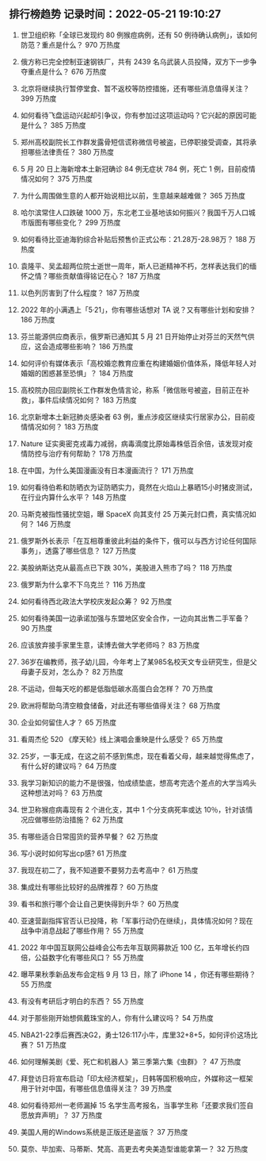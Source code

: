 
## 排行榜趋势 记录时间：2022-05-21 19:10:27
  
  1. 世卫组织称「全球已发现约 80 例猴痘病例，还有 50 例待确认病例」，该如何防范？重点是什么？ 970 万热度
    
  2. 俄方称已完全控制亚速钢铁厂，共有 2439 名乌武装人员投降，双方下一步争夺重点是什么？ 676 万热度
    
  3. 北京将继续执行暂停堂食、暂不返校等防控措施，还有哪些消息值得关注？ 399 万热度
    
  4. 如何看待飞盘运动兴起却引争议，你有参加过这项运动吗？它兴起的原因可能是什么？ 385 万热度
    
  5. 郑州高校副院长工作群发露骨短信谎称微信号被盗，已停职接受调查，其将承担哪些法律责任？ 380 万热度
    
  6. 5 月 20 日上海新增本土新冠确诊 84 例无症状 784 例，死亡 1 例，目前疫情情况如何？ 375 万热度
    
  7. 为什么周围做生意的人都开始说相比以前，生意越来越难做？ 365 万热度
    
  8. 哈尔滨常住人口跌破 1000 万，东北老工业基地该如何振兴？我国千万人口城市版图有哪些变化？ 299 万热度
    
  9. 如何看待比亚迪海豹综合补贴后预售价正式公布：21.28万-28.98万？ 188 万热度
    
  10. 袁隆平、吴孟超两位院士逝世一周年，斯人已逝精神不朽，怎样表达我们的缅怀之情？哪些贡献值得铭记在心？ 187 万热度
    
  11. 以色列厉害到了什么程度？ 187 万热度
    
  12. 2022 年的小满遇上「5·21」，你有哪些话想对 TA 说？又有哪些计划和安排？ 186 万热度
    
  13. 芬兰能源供应商表示，俄罗斯已通知其 5 月 21 日开始停止对芬兰的天然气供应，这会造成哪些影响？ 186 万热度
    
  14. 如何评价有媒体表示「高校婚恋教育应重在构建婚姻价值体系，降低年轻人对婚姻的困惑甚至恐惧」？ 184 万热度
    
  15. 高校院办回应副院长工作群发色情言论，称系「微信账号被盗，目前正在补救」，事件后续情况如何？ 183 万热度
    
  16. 北京新增本土新冠肺炎感染者 63 例，重点涉疫区继续实行居家办公，目前疫情情况如何？ 183 万热度
    
  17. Nature 证实奥密克戎毒力减弱，病毒滴度比原始毒株低百余倍，该发现对疫情防控与治疗有何帮助？ 178 万热度
    
  18. 在中国，为什么美国漫画没有日本漫画流行？ 171 万热度
    
  19. 如何看待伯希和防晒衣为证防晒实力，竟然在火焰山上暴晒15小时猪皮测试，在行业内算什么水平？ 148 万热度
    
  20. 马斯克被指性骚扰空姐，曝 SpaceX 向其支付 25 万美元封口费，真实情况如何？ 146 万热度
    
  21. 俄罗斯外长表示「在互相尊重彼此利益的条件下，俄可以与西方讨论任何国际事务」，透露了哪些信息？ 127 万热度
    
  22. 美股纳斯达克从最高点已下跌 30%，美股进入熊市了吗？ 118 万热度
    
  23. 俄罗斯为什么拿不下乌克兰？ 116 万热度
    
  24. 如何看待西北政法大学校庆发起众筹？ 92 万热度
    
  25. 如何看待美国一边承诺加强与东盟地区安全合作，一边向其出售二手军备？ 90 万热度
    
  26. 应该放弃接手家里生意，读博去做大学老师吗？ 83 万热度
    
  27. 36岁在编教师，孩子幼儿园，今年考上了某985名校天文专业研究生，但是父母妻子反对，怎么办？ 82 万热度
    
  28. 不运动，但每天吃的都是低脂低碳水高蛋白会怎样？ 70 万热度
    
  29. 欧洲将帮助乌清空粮食储备，对此还有哪些值得关注？ 68 万热度
    
  30. 企业如何留住人才？ 65 万热度
    
  31. 看周杰伦 520 《摩天轮》线上演唱会重映是什么感受？ 65 万热度
    
  32. 25岁，一事无成，在这之前不感到焦虑，现在看着父母，越来越觉得焦虑了，有什么好的建议吗？ 64 万热度
    
  33. 我学习新知识的能力不是很强，怕成绩垫底，想高考完选个差点的大学当鸡头这种想法对吗？ 63 万热度
    
  34. 世卫称猴痘病毒现有 2 个进化支，其中 1 个分支病死率或达 10％，针对该情况应做哪些防治措施？ 62 万热度
    
  35. 有哪些适合日常囤货的营养早餐？ 62 万热度
    
  36. 写小说时如何写出cp感? 61 万热度
    
  37. 我现在初二了，我不知道要不要努力去考高中？ 61 万热度
    
  38. 集成灶有哪些比较好的品牌推荐？ 60 万热度
    
  39. 看书和旅行哪个会让自己更快得到升华？ 60 万热度
    
  40. 亚速营副指挥官否认已投降，称「军事行动仍在继续」，具体情况如何？现在战争中消息战起了哪些作用？ 55 万热度
    
  41. 2022 年中国互联网公益峰会公布去年互联网募款近 100 亿，五年增长约四倍，公益数字化有哪些风口？ 55 万热度
    
  42. 曝苹果秋季新品发布会定档 9 月 13 日，除了 iPhone 14 ，你还有哪些期待？ 55 万热度
    
  43. 有没有考研后才明白的东西？ 55 万热度
    
  44. 对于那些刚开始想佩戴珠宝的人，你有什么建议吗？ 54 万热度
    
  45. NBA21-22季后赛西决G2，勇士126:117小牛，库里32+8+5，如何评价这场比赛？ 51 万热度
    
  46. 如何理解美剧《爱、死亡和机器人》第三季第六集《虫群》？ 47 万热度
    
  47. 拜登访日将宣布启动「印太经济框架」，日韩等国积极响应，外媒称这一框架用于针对中国，有哪些信息值得关注？ 39 万热度
    
  48. 如何看待郑州一老师漏掉 15 名学生高考报名，当事学生称「还要求我们签自愿放弃声明」？ 37 万热度
    
  49. 美国人用的Windows系统是正版还是盗版？ 37 万热度
    
  50. 莫奈、毕加索、马蒂斯、梵高、高更去考央美造型谁能拿第一？ 32 万热度
    
